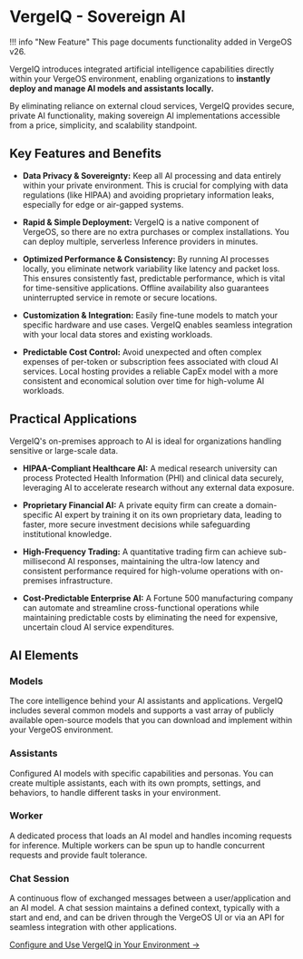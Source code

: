 # VergeIQ - Sovereign AI

!!! info "New Feature"
    This page documents functionality added in VergeOS v26.

VergeIQ introduces integrated artificial intelligence capabilities directly within your VergeOS environment, enabling organizations to **instantly deploy and manage AI models and assistants locally.**   

By eliminating reliance on external cloud services, VergeIQ provides secure, private AI functionality, making sovereign AI implementations accessible from a price, simplicity, and scalability standpoint.

## Key Features and Benefits

* **Data Privacy & Sovereignty:** Keep all AI processing and data entirely within your private environment. This is crucial for complying with data regulations (like HIPAA) and avoiding proprietary information leaks, especially for edge or air-gapped systems.

* **Rapid & Simple Deployment:** VergeIQ is a native component of VergeOS, so there are no extra purchases or complex installations. You can deploy multiple, serverless Inference providers in minutes. 

* **Optimized Performance & Consistency:** By running AI processes locally, you eliminate network variability like latency and packet loss. This ensures consistently fast, predictable performance, which is vital for time-sensitive applications. Offline availability also guarantees uninterrupted service in remote or secure locations.

* **Customization & Integration:** Easily fine-tune models to match your specific hardware and use cases. VergeIQ enables seamless integration with your local data stores and existing workloads.

* **Predictable Cost Control:** Avoid unexpected and often complex expenses of per-token or subscription fees associated with cloud AI services. Local hosting provides a reliable CapEx model with a more consistent and economical solution over time for high-volume AI workloads.

## Practical Applications

VergeIQ's on-premises approach to AI is ideal for organizations handling sensitive or large-scale data.

  * **HIPAA-Compliant Healthcare AI:** A medical research university can process Protected Health Information (PHI) and clinical data securely, leveraging AI to accelerate research without any external data exposure.

  * **Proprietary Financial AI:** A private equity firm can create a domain-specific AI expert by training it on its own proprietary data, leading to faster, more secure investment decisions while safeguarding institutional knowledge.

  * **High-Frequency Trading:** A quantitative trading firm can achieve sub-millisecond AI responses, maintaining the ultra-low latency and consistent performance required for high-volume operations with on-premises infrastructure.

  * **Cost-Predictable Enterprise AI:** A Fortune 500 manufacturing company can automate and streamline cross-functional operations while maintaining predictable costs by eliminating the need for expensive, uncertain cloud AI service expenditures.

## AI Elements

### Models
The core intelligence behind your AI assistants and applications. VergeIQ includes several common models and supports a vast array of publicly available open-source models that you can download and implement within your VergeOS environment.

### Assistants 
Configured AI models with specific capabilities and personas. You can create multiple assistants, each with its own prompts, settings, and behaviors, to handle different tasks in your environment.

### Worker
A dedicated process that loads an AI model and handles incoming requests for inference. Multiple workers can be spun up to handle concurrent requests and provide fault tolerance.

### Chat Session
A continuous flow of exchanged messages between a user/application and an AI model. A chat session maintains a defined context, typically with a start and end, and can be driven through the VergeOS UI or via an API for seamless integration with other applications.

[Configure and Use VergeIQ in Your Environment →](/product-guide/ai/ai-configuration)

